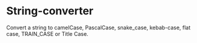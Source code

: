 # String-converter
Convert a string to camelCase, PascalCase, snake_case, kebab-case, flat case, TRAIN_CASE or Title Case.
